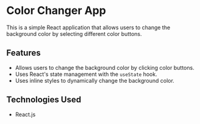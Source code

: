 # Color Changer App

This is a simple React application that allows users to change the background color by selecting different color buttons.

## Features

- Allows users to change the background color by clicking color buttons.
- Uses React's state management with the `useState` hook.
- Uses inline styles to dynamically change the background color.

## Technologies Used

- React.js


